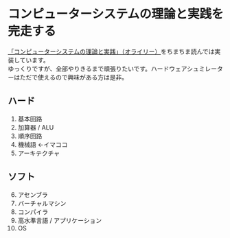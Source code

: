 # コンピューターシステムの理論と実践を完走する<br>
 [「コンピューターシステムの理論と実践」（オライリー）](https://www.oreilly.co.jp/books/9784873117126/)をちまちま読んでは実装しています。<br>
 ゆっくりですが、全部やりきるまで頑張りたいです。ハードウェアシュミレーターはただで使えるので興味がある方は是非。<br>

## ハード
1. 基本回路
2. 加算器 / ALU　     
3. 順序回路
4. 機械語      ←イマココ
5. アーキテクチャ

## ソフト
6. アセンブラ
7. バーチャルマシン
8. コンパイラ
9. 高水準言語 / アプリケーション
10. OS

